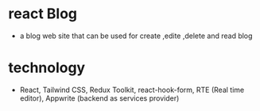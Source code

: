 # react Blog

- a blog web site that can be used for create ,edite ,delete and read blog

# technology

- React, Tailwind CSS, Redux Toolkit, react-hook-form, RTE (Real time editor), Appwrite (backend as services provider)
